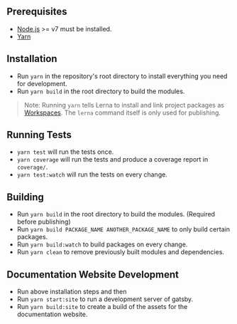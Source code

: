 ## Prerequisites

- [Node.js](http://nodejs.org/) >= v7 must be installed.
- [Yarn](https://yarnpkg.com/en/docs/install)

## Installation

- Run `yarn` in the repository's root directory to install everything you need for development.
- Run `yarn build` in the root directory to build the modules.

> Note: Running `yarn` tells Lerna to install and link project packages as [Workspaces](https://yarnpkg.com/lang/en/docs/workspaces/). The `lerna` command itself is only used for publishing.

## Running Tests

- `yarn test` will run the tests once.
- `yarn coverage` will run the tests and produce a coverage report in `coverage/`.
- `yarn test:watch` will run the tests on every change.

## Building

- Run `yarn build` in the root directory to build the modules. (Required before publishing)
- Run `yarn build PACKAGE_NAME ANOTHER_PACKAGE_NAME` to only build certain packages.
- Run `yarn build:watch` to build packages on every change.
- Run `yarn clean` to remove previously built modules and dependencies.

## Documentation Website Development

- Run above installation steps and then
- Run `yarn start:site` to run a development server of gatsby.
- Run `yarn build:site` to create a build of the assets for the documentation website.
